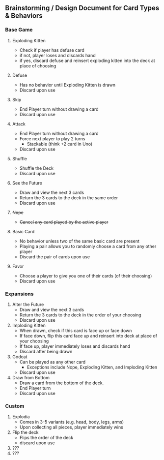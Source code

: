 ## Brainstorming / Design Document for Card Types & Behaviors
### Base Game
1. Exploding Kitten
    - Check if player has defuse card
    - if not, player loses and discards hand
    - if yes, discard defuse and reinsert exploding kitten into the deck at place of choosing

2. Defuse
    - Has no behavior until Exploding Kitten is drawn
    - Discard upon use


3. Skip
    - End Player turn without drawing a card
    - Discard upon use
4. Attack
    - End Player turn without drawing a card
    - Force next player to play 2 turns
        - Stackable (think +2 card in Uno)
    - Discard upon use

5. Shuffle
    - Shuffle the Deck
    - Discard upon use
6. See the Future
    - Draw and view the next 3 cards
    - Return the 3 cards to the deck in the same order
    - Discard upon use

7. ~~Nope~~
   - ~~Cancel any card played by the active player~~

8. Basic Card
    - No behavior unless two of the same basic card are present
    - Playing a pair allows you to randomly choose a card from any other player
    - Discard the pair of cards upon use
9. Favor
    - Choose a player to give you one of their cards (of their choosing)
    - Discard upon use

### Expansions
1. Alter the Future
    - Draw and view the next 3 cards
    - Return the 3 cards to the deck in the order of your choosing
    - Discard upon use
2. Imploding Kitten
    - When drawn, check if this card is face up or face down
    - If face down, flip this card face up and reinsert into deck at place of your choosing
    - If face up, player immediately loses and discards hand
    - Discard after being drawn
3. Godcat
    - Can be played as any other card
        - Exceptions include Nope, Exploding Kitten, and Imploding Kitten
    - Discard upon use
4. Draw from Bottom
    - Draw a card from the bottom of the deck.
    - End Player turn
    - Discard upon use

### Custom
1. Explodia
    - Comes in 3-5 variants (e.g. head, body, legs, arms)
    - Upon collecting all pieces, player immediately wins
2. Flip the deck
    - Flips the order of the deck
    - discard upon use
3. ???
4. ???

